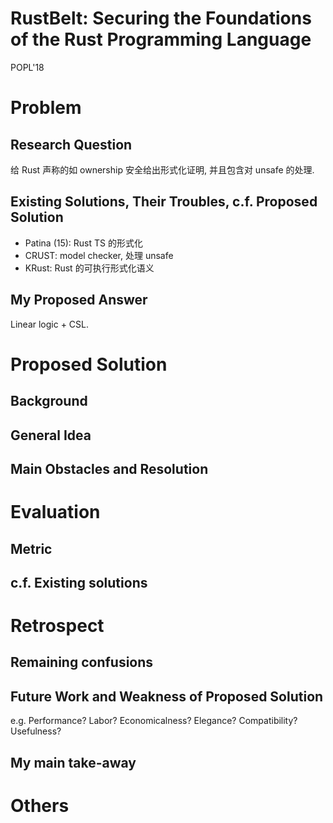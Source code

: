 # RustBelt: Securing the Foundations of the Rust Programming Language
POPL'18

# Problem
## Research Question
给 Rust 声称的如 ownership 安全给出形式化证明, 
并且包含对 unsafe 的处理.

## Existing Solutions, Their Troubles, c.f. Proposed Solution
* Patina (15): Rust TS 的形式化
* CRUST: model checker, 处理 unsafe
* KRust: Rust 的可执行形式化语义

## My Proposed Answer
Linear logic + CSL.


# Proposed Solution
## Background

## General Idea

## Main Obstacles and Resolution



# Evaluation
## Metric

## c.f. Existing solutions



# Retrospect
## Remaining confusions

## Future Work and Weakness of Proposed Solution
e.g. Performance? Labor? Economicalness? Elegance? Compatibility? Usefulness?

## My main take-away


# Others

